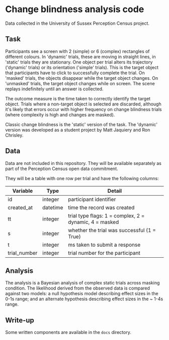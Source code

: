 # Change blindness analysis code 

Data collected in the University of Sussex Perception Census project. 

## Task 

Participants see a screen with 2 (simple) or 6 (complex) rectangles of different colours. 
In 'dynamic' trials, these are moving in straight lines, in 'static' trials they are stationary. One object per trial alters its trajectory ('dynamic' trials) or its orientation ('simple' trials). 
This is the target object that participants have to click to successfully complete the trial. 
On 'masked' trials, the objects disappear while the target object changes. On 'unmasked' trials, the target object changes while on screen. 
The scene replays indefinitely until an answer is collected. 

The outcome measure is the time taken to correctly identify the target object. 
Trials where a non-target object is selected are discarded, although it's likely that errors occur with higher frequency on change blindness trials (where complexity is high and changes are masked). 

Classic change blindness is the 'static' version of the task. The 'dynamic' version was developed as a student project by Matt Jaquiery and Ron Chrisley. 

## Data

Data are not included in this repository.
They will be available separately as part of the Perception Census open data commitment.

They will be a table with one row per trial and have the following columns:

| Variable  | Type | Detail |
|-----------|------|--------|
| id        | integer | participant identifier |
| created_at| datetime| time the record was created |
| tt        | integer | trial type flags: 1 = complex, 2 = dynamic, 4 = masked |
| s         | integer | whether the trial was successful (1 = True) |
| t         | integer | ms taken to submit a response |
| trial_number| integer| trial number for the participant |

## Analysis

The analysis is a Bayesian analysis of complex static trials across masking condition.
The likelihood derived from the observed data is compared against two models:
a null hypothesis model describing effect sizes in the 0-1s range; 
and an alternate hypothesis describing effect sizes in the ~ 1-4s range.

## Write-up 

Some written components are available in the `docs` directory.
